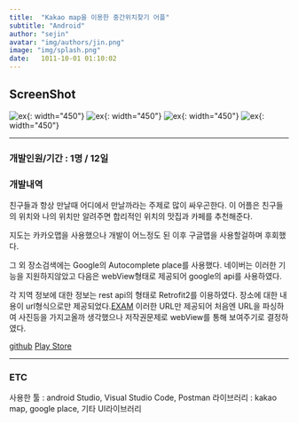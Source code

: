 ```yaml
---
title:  "Kakao map을 이용한 중간위치찾기 어플"
subtitle: "Android"
author: "sejin"
avatar: "img/authors/jin.png"
image: "img/splash.png"
date:   1011-10-01 01:10:02
---
```


## ScreenShot

![ex](../img/splash.png){: width="450"}
![ex](../img/marker.png){: width="450"}
![ex](../img/dialog.png){: width="450"}
![ex](../img/webview.png){: width="450"}


- - -
### 개발인원/기간 : 1명 / 12일 

### 개발내역

친구들과 항상 만날때 어디에서 만날까라는 주제로 많이 싸우곤한다.
이 어플은 친구들의 위치와 나의 위치만 알려주면 합리적인 위치의 맛집과 카페를 추천해준다.

지도는 카카오맵을 사용했으나 개발이 어느정도 된 이후 구글맵을 사용할걸하며 후회했다.

그 외 장소검색에는 Google의 Autocomplete place를 사용했다.
네이버는 이러한 기능을 지원하지않았고 다음은 webView형태로 제공되어 google의 api를 사용하였다. 

각 지역 정보에 대한 정보는 rest api의 형태로 Retrofit2를 이용하였다. 장소에 대한 내용이 url형식으로만 제공되었다.<a href="https://github.com/cadinz/Yanawha" target="_blank">EXAM</a> 이러한 URL만 제공되어 처음엔 URL을 파싱하여 사진등을 가지고올까 생각했으나 저작권문제로 webView를 통해 보여주기로 결정하였다.


<a href="https://github.com/cadinz/Yanawha" target="_blank">github</a>
<a href="https://play.google.com/store/apps/details?id=com.yanawha.osejin.yanawha" target="_blank">Play Store</a>



- - -

### ETC

사용한 툴 : android Studio, Visual Studio Code, Postman
라이브러리 : kakao map, google place, 기타 UI라이브러리
<br>
